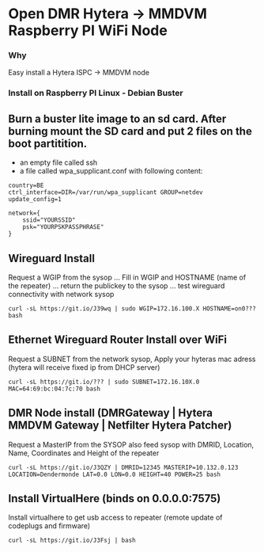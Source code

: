 # Open DMR Hytera -> MMDVM Raspberry PI WiFi Node #

### Why ###
Easy install a Hytera ISPC -> MMDVM node

### Install on Raspberry PI Linux - Debian Buster ###

## Burn a buster lite image to an sd card. After burning mount the SD card and put 2 files on the boot partitition. ##
- an empty file called ssh 
- a file called wpa_supplicant.conf with following content:

```console
country=BE
ctrl_interface=DIR=/var/run/wpa_supplicant GROUP=netdev
update_config=1

network={
    ssid="YOURSSID"
    psk="YOURPSKPASSPHRASE"
}
```

## Wireguard Install ##
Request a WGIP from the sysop ... Fill in WGIP and HOSTNAME (name of the repeater) ... return the publickey to the sysop ... test wireguard connectivity with network sysop
```console
curl -sL https://git.io/J39wq | sudo WGIP=172.16.100.X HOSTNAME=on0??? bash
```

## Ethernet Wireguard Router Install over WiFi ##
Request a SUBNET from the network sysop, Apply your hyteras mac adress (hytera will receive fixed ip from DHCP server)
```console
curl -sL https://git.io/??? | sudo SUBNET=172.16.10X.0 MAC=64:69:bc:04:7c:70 bash
```

## DMR Node install (DMRGateway | Hytera MMDVM Gateway | Netfilter Hytera Patcher) ##
Request a MasterIP from the SYSOP also feed sysop with DMRID, Location, Name, Coordinates and Height of the repeater
```console
curl -sL https://git.io/J3QZY | DMRID=12345 MASTERIP=10.132.0.123 LOCATION=Dendermonde LAT=0.0 LON=0.0 HEIGHT=40 POWER=25 bash
```

## Install VirtualHere (binds on 0.0.0.0:7575) ##
Install virtualhere to get usb access to repeater (remote update of codeplugs and firmware)
```console
curl -sL https://git.io/J3Fsj | bash
```
